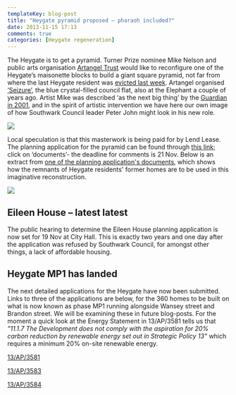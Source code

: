 ```yaml
---
templateKey: blog-post
title: "Heygate pyramid proposed – pharaoh included?"
date: 2013-11-15 17:13
comments: true
categories: [Heygate regeneration] 
---
```

The Heygate is to get a pyramid.  Turner Prize nominee Mike Nelson and public arts organisation [Artangel Trust](http://www.artangel.org.uk/)  would like to reconfigure one of the Heygate’s maisonette blocks to build a giant square pyramid, not far from where the last Heygate resident was [evicted last week](/2013-11-06-southwark-sends-in-the-heavy-mob/).  Artangel organised [‘Seizure’](http://www.artangel.org.uk/projects/2008/seizure), the blue crystal-filled council flat, also at the Elephant a couple of years ago.  Artist Mike was described ‘as the next big thing’ by the [Guardian in 2001](http://www.theguardian.com/culture/2001/sep/04/artsfeatures.turnerprize2001), and in the spirit of artistic intervention we have here our own image of how Southwark Council leader Peter John might look in his new role.

![](http://crappistmartin.github.io/images/pjtutankhaman.jpg) 

Local speculation is that this masterwork is being paid for by Lend Lease. The planning application for the pyramid can be found through [this link](http://planningonline.southwark.gov.uk/AcolNetCGI.exe?ACTION=UNWRAP&RIPNAME=Root.PgeResultDetail&TheSystemkey=9552014); click on ‘documents’- the deadline for comments is 21 Nov. Below is an extract from [one of the planning application's documents](http://planningonline.southwark.gov.uk/DocsOnline/Documents/328350_1.pdf), which shows how the remnants of Heygate residents' former homes are to be used in this imaginative reconstruction.

![](http://crappistmartin.github.io/images/pyramid1.jpg) 
 
## Eileen House – latest latest
The public hearing to determine the Eileen House planning application is now set for 19 Nov at City Hall.  This is exactly two years and one day after the application was refused by Southwark Council, for amongst other things, a lack of affordable housing.

## Heygate MP1 has landed
The next detailed applications for the Heygate have now been submitted. Links to three of the applications are below, for the 360 homes to be built on what is now known as phase MP1 running alongside Wansey street and Brandon street. We will be examining these in future blog-posts. For the moment a quick look at the Energy Statement in 13/AP/3581 tells us that _"11.1.7 The Development does not comply with the aspiration for 20% carbon reduction by renewable energy set out in Strategic Policy 13"_ which requires a minimum 20% on-site renewable energy.

[13/AP/3581](http://planningonline.southwark.gov.uk/AcolNetCGI.exe?ACTION=UNWRAP&RIPNAME=Root.PgeDocs&TheSystemkey=9551917)

[13/AP/3583](http://planningonline.southwark.gov.uk/AcolNetCGI.exe?ACTION=UNWRAP&RIPNAME=Root.PgeDocs&TheSystemkey=9551919)

[13/AP/3584](http://planningonline.southwark.gov.uk/AcolNetCGI.exe?ACTION=UNWRAP&RIPNAME=Root.PgeDocs&TheSystemkey=9551920)
 
